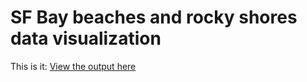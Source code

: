 # SF Bay beaches and rocky shores data visualization


This is it: [View the output here](sfb_quadrats.html) 